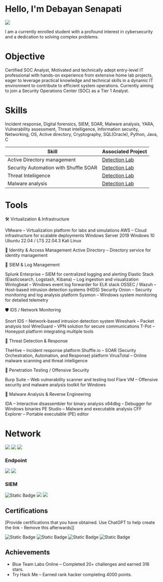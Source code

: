 # Hello, I'm Debayan Senapati
<a href="https://www.linkedin.com/in/debayan-senapati-2501a9307"><img src="https://img.shields.io/badge/-LinkedIn-0072b1?&style=for-the-badge&logo=linkedin&logoColor=white" /></a>


I am a currently enrolled student with a profound interest in cybersecurity and a dedication to solving complex problems.

# Objective

Certified SOC Analyst, Motivated and technically adept entry-level IT professional with hands-on experience from extensive home 
lab projects, eager to leverage practical knowledge and technical skills in a dynamic IT environment to contribute to efficient system 
operations. Currently aiming to join a Security Operations Center (SOC) as a Tier 1 Analyst.

# Skills
Incident response, Digital forensics, SIEM, SOAR, Malware analysis, YARA, Vulnerability assessment, Threat intelligence, 
Information security, Networking, OS, Active directory, Cryptography, SQL(Oracle), Python, Java, C 

| Skill                                                           | Associated Project         |
|-----------------------------------------------------------------|----------------------------|
| Active Directory management                                     | <a href="https://github.com/jerry1403/Active-Directory-management/tree/main">Detection Lab</a>|
| Security Automation with Shuffle SOAR                           | <a href="https://github.com/jerry1403/Automated-Endpoint-Threat-Detection-Hybrid">Detection Lab</a>|
| Threat Inteliigence                                             | <a href="https://github.com/jerry1403/Secure-Threat-Intelligence-Collection-Using-T-Pot-Honeypot">Detection Lab</a>|
| Malware analysis                                                | <a href="https://google.com">Detection Lab</a>|

# Tools

  🛠️ Virtualization & Infrastructure

  VMware – Virtualization platform for labs and simulations
  AWS – Cloud infrastructure for scalable deployments
  Windows Server 2019
  Windows 10
  Ubuntu 22.04 / LTS 22.04.3
  Kali Linux

  🔐 Identity & Access Management
  Active Directory – Directory service for identity management

  🧠 SIEM & Log Management

  Splunk Enterprise – SIEM for centralized logging and alerting
  Elastic Stack (Elasticsearch, Logstash, Kibana) – Log ingestion and visualization
  Winlogbeat – Windows event log forwarder for ELK stack
  OSSEC / Wazuh – Host-based intrusion detection systems (HIDS)
  Security Onion – Security monitoring and log analysis platform
  Sysmon – Windows system monitoring for detailed telemetry

  🛡️ IDS / Network Monitoring

  Snort IDS – Network-based intrusion detection system
  Wireshark – Packet analysis tool
  WireGuard – VPN solution for secure communications
  T-Pot – Honeypot platform integrating multiple tools

  🧰 Threat Detection & Response

  TheHive – Incident response platform
  Shuffle.io – SOAR (Security Orchestration, Automation, and Response) platform
  VirusTotal – Online malware scanning and threat intelligence

  🧪 Penetration Testing / Offensive Security
  
  Burp Suite – Web vulnerability scanner and testing tool
  Flare VM – Offensive security and malware analysis toolkit for Windows

  🧬 Malware Analysis & Reverse Engineering

  IDA – Interactive disassembler for binary analysis
  x64dbg – Debugger for Windows binaries
  PE Studio – Malware and executable analysis
  CFF Explorer – Portable executable (PE) editor

# Network
<div>
    <img src="https://img.shields.io/badge/-Wireshark-1679A7?&style=for-the-badge&logo=Wireshark&logoColor=white" />
    <img src="https://img.shields.io/badge/-Suricata-EF3B2D?&style=for-the-badge&logo=Suricata&logoColor=white" />
    <img src="https://img.shields.io/badge/-Zeek-777BB4?&style=for-the-badge&logo=Zeek&logoColor=white" />
</div>

### Endpoint
<div>
    <img src="https://img.shields.io/badge/-Microsoft_Defender_for_Endpoint-00A4EF?&style=for-the-badge&logo=Microsoft&logoColor=white" />
    <img src="https://img.shields.io/badge/-Velociraptor-4B275F?&style=for-the-badge&logo=Velociraptor&logoColor=white" />
</div>

### SIEM
<div>
    <img alt="Static Badge" src="https://img.shields.io/badge/Wazuh-blue?style=for-the-badge&logo=wazuh&logoColor=white">
    <img src="https://img.shields.io/badge/-Splunk-000000?&style=for-the-badge&logo=Splunk&logoColor=white" />
    <img src="https://img.shields.io/badge/-Elastic-005571?&style=for-the-badge&logo=Elastic&logoColor=white" />
</div>

## Certifications
[Provide certifications that you have obtained. Use ChatGPT to help create the link - Remove this afterwards]]
<div>
<img alt="Static Badge" src="https://img.shields.io/badge/ECCouncil-ff2d00?style=for-the-badge&logo=ec-council">
<img alt="Static Badge" src="https://img.shields.io/badge/LPU-ff6140?style=for-the-badge&logo=ec-council">
<img alt="Static Badge" src="https://img.shields.io/badge/Coursera-0ca7ff?style=for-the-badge&logo=coursera">
<img alt="Static Badge" src="https://img.shields.io/badge/Microsoft-blue?style=for-the-badge&logo=microsoft">
</div>

## Achievements
- Blue Team Labs Online – Completed 20+ challenges and earned 316 stars.
- Try Hack Me – Earned rank hacker completing 4000 points.
